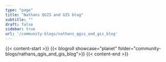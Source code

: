 ```yaml
---
type: "page"
title: "Nathans QGIS and GIS blog"
subtitle: ""
draft: false
sidebar: true
url: '/community-blogs/nathans_qgis_and_gis_blog'
---
```


{{< content-start  >}}
{{< blogroll showcase="planet" folder="community-blogs/nathans_qgis_and_gis_blog">}}
{{< content-end  >}}
